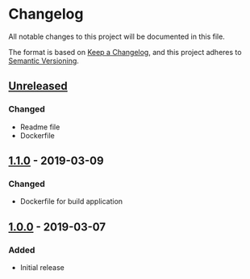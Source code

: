 # Changelog
All notable changes to this project will be documented in this file.

The format is based on [Keep a Changelog](https://keepachangelog.com/en/1.0.0/),
and this project adheres to [Semantic Versioning](https://semver.org/spec/v2.0.0.html).

## [Unreleased]
### Changed
- Readme file
- Dockerfile

## [1.1.0] - 2019-03-09
### Changed
- Dockerfile for build application

## [1.0.0] - 2019-03-07
### Added
- Initial release

[Unreleased]: https://github.com/zh-efimenko/Kicker-telegram-bot/compare/v1.1.0...HEAD
[1.1.0]: https://github.com/zh-efimenko/Kicker-telegram-bot/compare/v1.0.0...v1.1.0
[1.0.0]: https://github.com/zh-efimenko/Kicker-telegram-bot/releases/tag/v1.0.0
